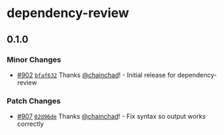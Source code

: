 # dependency-review

## 0.1.0

### Minor Changes

- [#902](https://github.com/smartcontractkit/.github/pull/902)
  [`bfaf632`](https://github.com/smartcontractkit/.github/commit/bfaf6327551cb73461928845c80e758c44d07b27)
  Thanks [@chainchad](https://github.com/chainchad)! - Initial release for
  dependency-review

### Patch Changes

- [#907](https://github.com/smartcontractkit/.github/pull/907)
  [`02d96de`](https://github.com/smartcontractkit/.github/commit/02d96def41cbd7e478ac22d10f37bc388dd4d88b)
  Thanks [@chainchad](https://github.com/chainchad)! - Fix syntax so output
  works correctly
